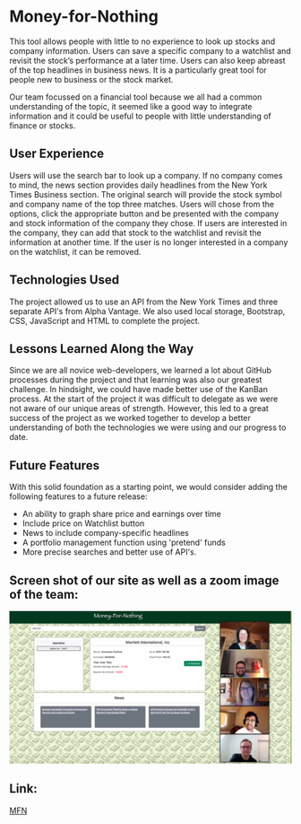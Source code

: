 # Money-for-Nothing

This tool allows people with little to no experience to look up stocks and company information. Users can save a specific company to a watchlist and revisit the stock’s performance at a later time. Users can also keep abreast of the top headlines in business news. It is a particularly great tool for people new to business or the stock market.

Our team focussed on a financial tool because we all had a common understanding of the topic, it seemed like a good way to integrate information and it could be useful to people with little understanding of finance or stocks. 

## User Experience
Users will use the search bar to look up a company. If no company comes to mind, the news section provides daily headlines from the New York Times Business section. The original search will provide the stock symbol and company name of the top three matches. Users will chose from the options, click the appropriate button and be presented with the company and stock information of the company they chose. If users are interested in the company, they can add that stock to the watchlist and revisit the information at another time. If the user is no longer interested in a company on the watchlist, it can be removed.

## Technologies Used
The project allowed us to use an API from the New York Times and three separate API's from Alpha Vantage. We also used local storage, Bootstrap, CSS, JavaScript and HTML to complete the project. 

## Lessons Learned Along the Way
Since we are all novice web-developers, we learned a lot about GitHub processes during the project and that learning was also our greatest challenge.  In hindsight, we could have made better use of the KanBan process. At the start of the project it was difficult to delegate as we were not aware of our unique areas of strength. However, this led to a great success of the project as we worked together to develop a better understanding of both the technologies we were using and our progress to date. 

## Future Features
With this solid foundation as a starting point, we would consider adding the following features to a future release: 
* An ability to graph share price and earnings over time
* Include price on Watchlist button
* News to include company-specific headlines
* A portfolio management function using 'pretend' funds
* More precise searches and better use of API's.

## Screen shot of our site as well as a zoom image of the team: 
![Grand](https://github.com/catherinebshaw/Money-for-Nothing/blob/main/Assets/snipssss%20(1).PNG)




## Link:
[MFN](https://catherinebshaw.github.io/Money-for-Nothing/)



